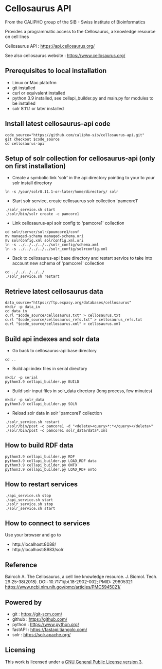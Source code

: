 Cellosaurus API
===============

From the CALIPHO group of the SIB - Swiss Institute of Bioinformatics

Provides a programmatic access to the Cellosaurus, a knowledge resource on cell lines

Cellosaurus API : https://api.cellosaurus.org/

See also cellosaurus website : https://www.cellosaurus.org/

## Prerequisites to local installation

* Linux or Mac platofrm 
* git installed
* curl or equivalent installed
* python 3.9 installed, see cellapi_builder.py and main.py for modules to be installed
* solr 8.11.1 or later installed

## Install latest cellosaurus-api code

```shell
code_source="https://github.com/calipho-sib/cellosaurus-api.git" 
git checkout $code_source
cd cellosaurus-api
```

## Setup of solr collection for cellosaurus-api  (only on first installation)

* Create a symbolic link 'solr' in the api directory pointing to your to your solr install directory

```shell
ln -s /your/solr8.11.1-or-later/home/directory/ solr
```

* Start solr service, create cellosaurus solr collection 'pamcore1'

```shell
./solr_service.sh start
./solr/bin/solr create -c pamcore1
```

* Link cellosaurus-api solr config to 'pamcore1' collection

```shell
cd solr/server/solr/poumcore1/conf
mv managed-schema managed-schema.ori 
mv solrconfig.xml solrconfig.xml.ori
ln -s ../../../../../solr_config/schema.xml
ln -s ../../../../../solr_config/solrconfig.xml
```

* Back to cellosaurus-api base directory and restart service to take into account new schema of 'pamcore1' collection

```shell
cd ../../../../../
./solr_service.sh restart
```

## Retrieve latest cellosaurus data

```shell
data_source="https://ftp.expasy.org/databases/cellosaurus"
mkdir -p data_in
cd data_in
curl "$code_source/cellosaurus.txt" > cellosaurus.txt
curl "$code_source/cellosaurus_refs.txt" > cellosaurus_refs.txt
curl "$code_source/cellosaurus.xml" > cellosaurus.xml
```

## Build api indexes and solr data

* Go back to cellosaurus-api base directory

```shell
cd .. 
```

* Build api index files in serial directory

```shell
mkdir -p serial
python3.9 cellapi_builder.py BUILD
```

* Build solr input files in solr_data directory (long process, few minutes)

```shell
mkdir -p solr_data
python3.9 cellapi_builder.py SOLR
```

* Reload solr data in solr 'pamcore1' collection

```shell
./solr_service.sh restart
./solr/bin/post -c pamcore1 -d "<delete><query>*:*</query></delete>"
./solr/bin/post -c pamcore1 solr_data/data*.xml
```

## How to build RDF data

```shell
python3.9 cellapi_builder.py RDF
python3.9 cellapi_builder.py LOAD_RDF data
python3.9 cellapi_builder.py ONTO
python3.9 cellapi_builder.py LOAD_RDF onto
```

## How to restart services

```shell
./api_service.sh stop
./api_service.sh start
./solr_service.sh stop
./solr_service.sh start
```

## How to connect to services

Use your browser and go to
* http://localhost:8088/
* http://localhost:8983/solr

## Reference

Bairoch A.
The Cellosaurus, a cell line knowledge resource.
J. Biomol. Tech. 29:25-38(2018).
DOI: 10.7171/jbt.18-2902-002; PMID: 29805321
https://www.ncbi.nlm.nih.gov/pmc/articles/PMC5945021/

## Powered by

* git : https://git-scm.com/
* github : https://github.com/
* python : https://www.python.org/
* fastAPI : https://fastapi.tiangolo.com/
* solr : https://solr.apache.org/

## Licensing

This work is licensed under a [GNU General Public License version 3](https://www.gnu.org/licenses/gpl-3.0.en.html).



